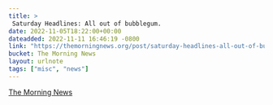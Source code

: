 ```yaml
---
title: > 
 Saturday Headlines: All out of bubblegum.
date: 2022-11-05T18:22:00+00:00
dateadded: 2022-11-11 16:46:19 -0800
link: "https://themorningnews.org/post/saturday-headlines-all-out-of-bubblegum"
bucket: The Morning News
layout: urlnote
tags: ["misc", "news"]
--- 
```


 
  
    
    
    


 <!-- end excerpt --> 
<div class='bucket'><a class='internal-link' href='/buckets/the-morning-news'>The Morning News</a></div> 

